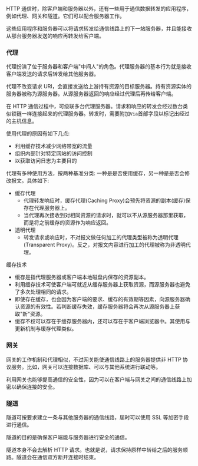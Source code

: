 
HTTP 通信时，除客户端和服务器以外，还有一些用于通信数据转发的应用程序，例如代理、网关和隧道。它们可以配合服务器工作。

这些应用程序和服务器可以将请求转发给通信线路上的下一站服务器，并且能接收从那台服务器发送的响应再转发给客户端。


### 代理

代理扮演了位于服务器和客户端"中间人"的角色。代理服务器的基本行为就是接收客户端发送的请求后转发给其他服务器。

代理不改变请求 URI，会直接发送给上游持有资源的目标服务器。持有资源实体的服务器被称为源服务器。从源服务器返回的响应经过代理后再传给客户端。

在 HTTP 通信过程中，可级联多台代理服务器。请求和响应的转发会经过数台类似锁链一样连接起来的代理服务器。转发时，需要附加`Via`首部字段以标记出经过的主机信息。

使用代理的原因有如下几点:
* 利用缓存技术减少网络带宽的流量
* 组织内部针对特定网站的访问控制
* 以获取访问日志为主要目的

代理有多种使用方法，按两种基准分类: 一种是是否使用缓存，另一种是是否会修改报文。具体如下:
* 缓存代理
    * 代理转发响应时，缓存代理(Caching Proxy)会预先将资源的副本(缓存)保存在代理服务器上。
    * 当代理再次接收到对相同资源的请求时，就可以不从源服务器那里获取，而是将之前缓存的资源作为响应返回。
* 透明代理
    * 转发请求或响应时，不对报文做任何加工的代理类型被称为透明代理(Transparent Proxy)。反之，对报文内容进行加工的代理被称为非透明代理。

缓存技术
* 缓存是指代理服务器或客户端本地磁盘内保存的资源副本。
* 利用缓存技术可使客户端可就近从缓存服务器上获取资源，而源服务器也避免了多次处理相同的请求。
* 即使存在缓存，也会因为客户端的要求、缓存的有效期等因素，向源服务器确认资源的有效性。若判断缓存失效，缓存服务器将会再次从源服务器上获取"新"资源。
* 缓存不权可以存在于缓存服务器内，还可以存在于客户端浏览器中。其使用与更新机制与缓存代理类似。


### 网关

网关的工作机制和代理相似，不过网关能使通信线路上的服务器提供非 HTTP 协议服务。比如，网关可以连接数据库、可以与其他系统进行联动等。

利用网关也能够提高通信的安全性，因为可以在客户端与网关之间的通信线路上加密以确保连接的安全。


### 隧道

隧道可按要求建立一条与其他服务器的通信线路，届时可以使用 SSL 等加密手段进行通信。

隧道的目的是确保客户端能与服务器进行安全的通信。

隧道本身不会去解析 HTTP 请求。也就是说，请求保持原样中转给之后的服务顺路。隧道会在通信双方断开连接时结束。

